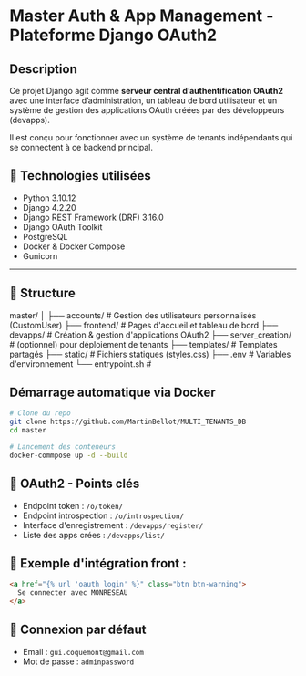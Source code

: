 # Master Auth & App Management - Plateforme Django OAuth2

## Description

Ce projet Django agit comme **serveur central d’authentification OAuth2** avec une interface d’administration, un tableau de bord utilisateur et un système de gestion des applications OAuth créées par des développeurs (devapps).

Il est conçu pour fonctionner avec un système de tenants indépendants qui se connectent à ce backend principal.


## 🔧 Technologies utilisées

- Python 3.10.12
- Django 4.2.20
- Django REST Framework (DRF) 3.16.0
- Django OAuth Toolkit
- PostgreSQL
- Docker & Docker Compose
- Gunicorn

---


## 📁 Structure
master/ │ ├── accounts/ # Gestion des utilisateurs personnalisés (CustomUser) ├── frontend/ # Pages d'accueil et tableau de bord ├── devapps/ # Création & gestion d'applications OAuth2 ├── server_creation/ # (optionnel) pour déploiement de tenants ├── templates/ # Templates partagés ├── static/ # Fichiers statiques (styles.css) ├── .env # Variables d'environnement └── entrypoint.sh #

## Démarrage automatique via Docker
```bash
# Clone du repo
git clone https://github.com/MartinBellot/MULTI_TENANTS_DB
cd master

# Lancement des conteneurs
docker-commpose up -d --build
```

## 🔐 OAuth2 - Points clés

- Endpoint token : `/o/token/`
- Endpoint introspection : `/o/introspection/`
- Interface d'enregistrement : `/devapps/register/`
- Liste des apps crées : `/devapps/list/`


## 🧪 Exemple d'intégration front :
```html
<a href="{% url 'oauth_login' %}" class="btn btn-warning">
  Se connecter avec MONRESEAU
</a>
``` 

## 🧑 Connexion par défaut

- Email : `gui.coquemont@gmail.com`
- Mot de passe : `adminpassword`
